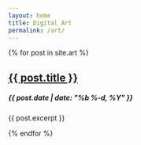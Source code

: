 ```yaml
---
layout: home
title: Digital Art
permalink: /art/
---
```


<div class="post-list">
  {% for post in site.art %}
    <article class="post">
      <h2 class="post-title"><a href="{{ post.url }}">{{ post.title }}</a></h2>
      <h5><time datetime="{{ post.date | date_to_xmlschema }}">{{ post.date | date: "%b %-d, %Y" }}</time></h5>
      <p>{{ post.excerpt }}</p>
    </article>
  {% endfor %}
</div>
